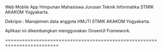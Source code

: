 Web Mobile App Himpunan Mahasiswa Jurusan Teknik Informatika STMIK AKAKOM Yogyakarta.

Dekripsi : 
Manajemen data anggota HMJTI STMIK AKAKOM Yogyakarta.

Aplikasi ini dikembangkan menggunakan OnsenUI Framework.

=========================================================================
